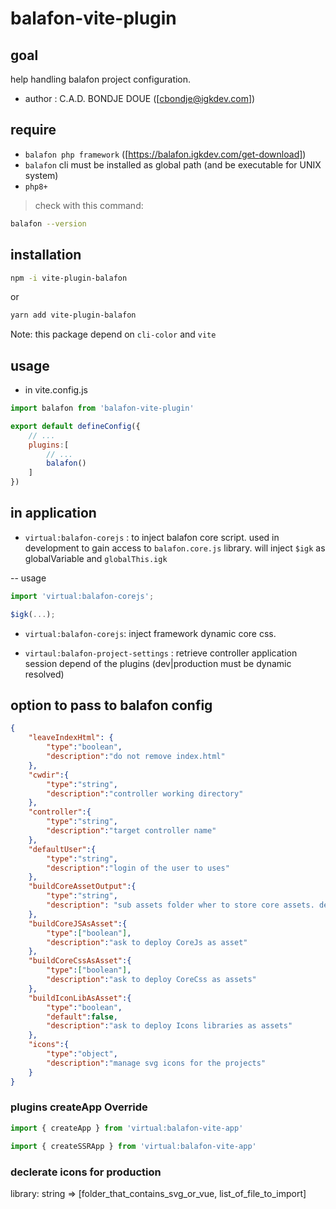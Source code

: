 # balafon-vite-plugin

## goal
help handling balafon project configuration. 

- author : C.A.D. BONDJE DOUE ([cbondje@igkdev.com])

## require

- `balafon php framework` ([https://balafon.igkdev.com/get-download])
- `balafon` cli must be installed as global path (and be executable for UNIX system)
- `php8+`

> check with this command:

```bash
balafon --version
```

## installation 

```bash
npm -i vite-plugin-balafon
```
or 
```bash
yarn add vite-plugin-balafon
```

Note: this package depend on `cli-color` and `vite`

## usage
- in vite.config.js

```js
import balafon from 'balafon-vite-plugin'

export default defineConfig({
    // ...
    plugins:[
        // ...
        balafon()
    ]
})

```


## in application 

- `virtual:balafon-corejs` : to inject balafon core script. used in development to gain access to `balafon.core.js` library. will inject `$igk` as globalVariable and `globalThis.igk`

-- usage
```js
import 'virtual:balafon-corejs';

$igk(...);
```
- `virtual:balafon-corejs`: inject framework dynamic core css.

- `virtaul:balafon-project-settings` : retrieve controller application session depend of the plugins (dev|production must be dynamic resolved)




## option to pass to balafon config
```json
{
    "leaveIndexHtml": {
        "type":"boolean",
        "description":"do not remove index.html"
    },
    "cwdir":{
        "type":"string",
        "description":"controller working directory"
    },
    "controller":{
        "type":"string",
        "description":"target controller name"
    },
    "defaultUser":{
        "type":"string",
        "description":"login of the user to uses"
    },
    "buildCoreAssetOutput":{
        "type":"string",
        "description": "sub assets folder wher to store core assets. default will be \"balafon/\""
    },
    "buildCoreJSAsAsset":{
        "type":["boolean"],
        "description":"ask to deploy CoreJs as asset"
    },
    "buildCoreCssAsAsset":{
        "type":["boolean"],
        "description":"ask to deploy CoreCss as assets"
    },
    "buildIconLibAsAsset":{
        "type":"boolean",
        "default":false,
        "description":"ask to deploy Icons libraries as assets"
    },
    "icons":{
        "type":"object",
        "description":"manage svg icons for the projects"
    }
}
```


### plugins createApp Override
```js
import { createApp } from 'virtual:balafon-vite-app'
```


```js
import { createSSRApp } from 'virtual:balafon-vite-app'
```


### declerate icons for production 

library: string => [folder_that_contains_svg_or_vue, list_of_file_to_import] 

